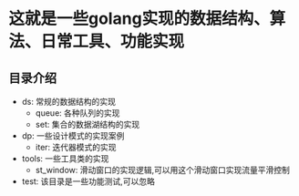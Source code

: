 # 这就是一些golang实现的数据结构、算法、日常工具、功能实现

## 目录介绍
- ds: 常规的数据结构的实现
  - queue: 各种队列的实现
  - set: 集合的数据湖结构的实现
- dp: 一些设计模式的实现案例
  - iter: 迭代器模式的实现
- tools: 一些工具类的实现
  - st_window: 滑动窗口的实现逻辑,可以用这个滑动窗口实现流量平滑控制
- test: 该目录是一些功能测试,可以忽略